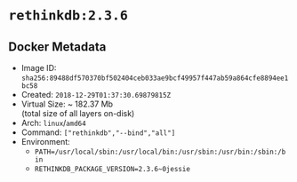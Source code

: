 # `rethinkdb:2.3.6`

## Docker Metadata

- Image ID: `sha256:89488df570370bf502404ceb033ae9bcf49957f447ab59a864cfe8894ee1bc58`
- Created: `2018-12-29T01:37:30.69879815Z`
- Virtual Size: ~ 182.37 Mb  
  (total size of all layers on-disk)
- Arch: `linux`/`amd64`
- Command: `["rethinkdb","--bind","all"]`
- Environment:
  - `PATH=/usr/local/sbin:/usr/local/bin:/usr/sbin:/usr/bin:/sbin:/bin`
  - `RETHINKDB_PACKAGE_VERSION=2.3.6~0jessie`
